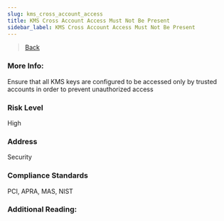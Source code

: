 ```yaml
---
slug: kms_cross_account_access
title: KMS Cross Account Access Must Not Be Present
sidebar_label: KMS Cross Account Access Must Not Be Present
---
```

> [Back](../../gcpkmsmonitoring)

### More Info:
Ensure that all KMS keys are configured to be accessed only by trusted accounts in order to prevent unauthorized access

### Risk Level
High

### Address
Security

### Compliance Standards
PCI, APRA, MAS, NIST

### Additional Reading:
